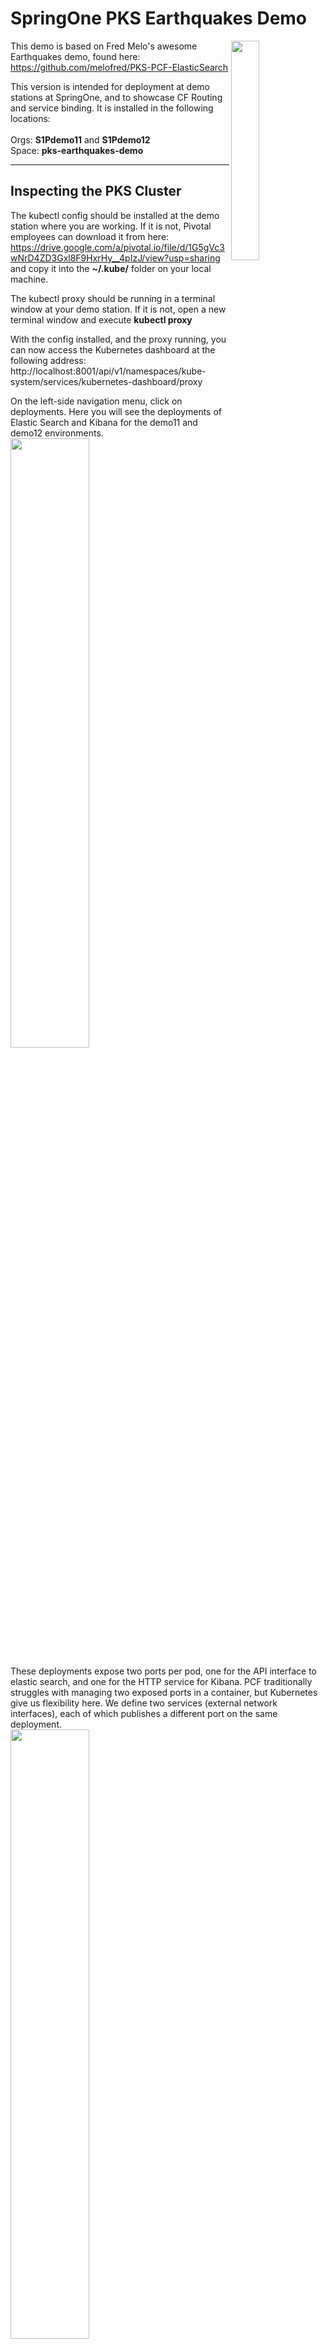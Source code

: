 # SpringOne PKS Earthquakes Demo

<img align="right" src="https://github.com/Pivotal-Field-Engineering/pks-earthquakes-demo/blob/master/docs/header-image.png" width="30%">

This demo is based on Fred Melo's awesome Earthquakes demo, found here: https://github.com/melofred/PKS-PCF-ElasticSearch

This version is intended for deployment at demo stations at SpringOne, and to showcase CF Routing and service binding. It is installed in the following locations:
<br><br>Orgs: **S1Pdemo11** and **S1Pdemo12**
<br>Space: **pks-earthquakes-demo**
<hr>

## Inspecting the PKS Cluster

The kubectl config should be installed at the demo station where you are working. If it is not, Pivotal employees can download it from here: https://drive.google.com/a/pivotal.io/file/d/1G5gVc3wNrD4ZD3Gxl8F9HxrHy__4pIzJ/view?usp=sharing and copy it into the **~/.kube/** folder on your local machine.

The kubectl proxy should be running in a terminal window at your demo station. If it is not, open a new terminal window and execute **kubectl proxy**

With the config installed, and the proxy running, you can now access the Kubernetes dashboard at the following address: http://localhost:8001/api/v1/namespaces/kube-system/services/kubernetes-dashboard/proxy

On the left-side navigation menu, click on deployments. Here you will see the deployments of Elastic Search and Kibana for the demo11 and demo12 environments.
<br><img src="https://github.com/Pivotal-Field-Engineering/pks-earthquakes-demo/blob/master/docs/deployments.png" width="50%"/>

These deployments expose two ports per pod, one for the API interface to elastic search, and one for the HTTP service for Kibana. PCF traditionally struggles with managing two exposed ports in a container, but Kubernetes give us flexibility here. We define two services (external network interfaces), each of which publishes a different port on the same deployment.
<br><img src="https://github.com/Pivotal-Field-Engineering/pks-earthquakes-demo/blob/master/docs/services.png" width="50%"/>

If we click on a service, we see that a label call **http-route-sync** has been applied to each one. This label triggers CF routing, and allows us to access each service over the internet through Pivotal Application Service.
<br><img src="https://github.com/Pivotal-Field-Engineering/pks-earthquakes-demo/blob/master/docs/elastic-service.png" width="30%"/><br><img src="https://github.com/Pivotal-Field-Engineering/pks-earthquakes-demo/blob/master/docs/kibana-service.png" width="30%"/><br>

So for the demo11 environment, you can access the services through the following URLs in your browser:
<br>Elastic Search: http://elastic-search-demo11.apps.pcf.corby.cc/
<br>Kibana: http://kibana-demo11.apps.pcf.corby.cc/
<hr>

## Running SCDF Streams

Log into Apps Manager. In the **pks-eqarthquakes-demo** space, inspect the services. In addition to RabbitMQ and MySQL, we have a user-provided service that will allow our apps to bind to the elastic search deployment that is exposed through CF routing. Click on the user-provided service and select configuration:
<br><img src="https://github.com/Pivotal-Field-Engineering/pks-earthquakes-demo/blob/master/docs/user-provided-service.png"/>

Now, let's bring up the Spring Cloud Data Flow dashboard. It can be accessed at the following URLs:<br>
**Demo11**: https://scdf-demo11.cfapps.io/dashboard<br>
**Demo12**: https://scdf-demo12.cfapps.io/dashboard<br>

Select Streams from the top menu bar. If the earthquakes stream has not already been defined, you can select the **Create Stream** folder tab to define it. To create it, copy and paste the following text into the text box marked "Enter stream definition here...":

`time --fixed-delay=3000 | httpclient --url-expression='''http://s3.amazonaws.com/scdf-apps/earthquakes.txt''' | splitter --delimiters=\"*\" | elastic-search`

You should now see a visual display of your stream in the designer.
<br><img src="https://github.com/Pivotal-Field-Engineering/pks-earthquakes-demo/blob/master/docs/earthquakes-stream.png" width="50%"/>

After you see this, click the 'Create Stream' button. This will bring up a confirmation dialog where you enter the name of the stream ('earthquakes') and check the Deploy stream box before hitting Create:
<br><img src="https://github.com/Pivotal-Field-Engineering/pks-earthquakes-demo/blob/master/docs/confirm-stream.png" width="50%"/>

If the stream was already created, and you did not need to go through these steps, just hit the Deploy button to start it off:
<br><img src="https://github.com/Pivotal-Field-Engineering/pks-earthquakes-demo/blob/master/docs/deploy-stream.png" width="50%"/>

Now that the stream is deployed, you will see managed microservices running for each step in the stream. This stream can access our PKS deployment of Elastic Search as a user-provided service.
<br><img src="https://github.com/Pivotal-Field-Engineering/pks-earthquakes-demo/blob/master/docs/scdf-microservices.png" width="50%"/>
<hr>

## Visualizing the Data

If you need to reset the data from a previous run, you can use the **createIndex.sh** script in this repo. It takes one argument, which is the Elastic Search API endpoint. For example, to reset the data in the Demo11 environment, you would run:
`./createIndex.sh elastic-search-demo11.apps.pcf.corby.cc`
This script can be safely executed at any time.<br?

Log into the Kibana UI, at the published endpoint (e.g. in Demo11 you go to http://kibana-demo11.apps.pcf.corby.cc/). 

If you don't see Dashboard options, you will need to create the earthquake dashboard. To do this, click on the Management left-side menu option, and select Index Patterns from the top-side menu. In the **Index name or pattern** field, enter **earthquakes**
<br><img src="https://github.com/Pivotal-Field-Engineering/pks-earthquakes-demo/blob/master/docs/index-patterns.png" width="50%"/>

